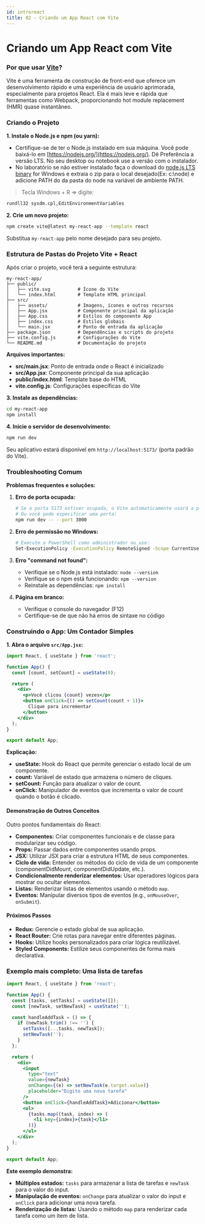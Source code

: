 ```yaml
---
id: introreact
title: 02 - Criando um App React com Vite
---
```


# **Criando um App React com Vite**


### **Por que usar [Vite](https://vite.dev/)?**

Vite é uma ferramenta de construção de front-end que oferece um desenvolvimento rápido e uma experiência de usuário aprimorada, especialmente para projetos React. Ela é mais leve e rápida que ferramentas como Webpack, proporcionando hot module replacement (HMR) quase instantâneo.

### **Criando o Projeto**

**1. Instale o Node.js e npm (ou yarn):**

* Certifique-se de ter o Node.js instalado em sua máquina. Você pode baixá-lo em [https://nodejs.org/](https://nodejs.org/). Dê Preferência a versão LTS. No seu desktop ou notebook use a versão com o instalador.
* No laboratório se não estiver instalado faça o download do [node.js LTS binary](https://nodejs.org/dist/v22.15.0/node-v22.15.0-win-x64.zip) for Windows e extraia o zip para o local desejado(Ex: c:\node) e adicione PATH do da pasta do node na variável de ambiente PATH.

> Tecla Windows + R => digite:

```bash
rundll32 sysdm.cpl,EditEnvironmentVariables
```

**2. Crie um novo projeto:**

```bash
npm create vite@latest my-react-app --template react
```

Substitua `my-react-app` pelo nome desejado para seu projeto.

### **Estrutura de Pastas do Projeto Vite + React**

Após criar o projeto, você terá a seguinte estrutura:

```
my-react-app/
├── public/
│   ├── vite.svg          # Ícone do Vite
│   └── index.html        # Template HTML principal
├── src/
│   ├── assets/           # Imagens, ícones e outros recursos
│   ├── App.jsx           # Componente principal da aplicação
│   ├── App.css           # Estilos do componente App
│   ├── index.css         # Estilos globais
│   └── main.jsx          # Ponto de entrada da aplicação
├── package.json          # Dependências e scripts do projeto
├── vite.config.js        # Configurações do Vite
└── README.md             # Documentação do projeto
```

**Arquivos importantes:**
- **src/main.jsx**: Ponto de entrada onde o React é inicializado
- **src/App.jsx**: Componente principal da sua aplicação
- **public/index.html**: Template base do HTML
- **vite.config.js**: Configurações específicas do Vite

**3. Instale as dependências:**

```bash
cd my-react-app
npm install
```

**4. Inicie o servidor de desenvolvimento:**

```bash
npm run dev
```

Seu aplicativo estará disponível em `http://localhost:5173/` (porta padrão do Vite).

### **Troubleshooting Comum**

**Problemas frequentes e soluções:**

1. **Erro de porta ocupada:**
   ```bash
   # Se a porta 5173 estiver ocupada, o Vite automaticamente usará a próxima disponível
   # Ou você pode especificar uma porta:
   npm run dev -- --port 3000
   ```

2. **Erro de permissão no Windows:**
   ```bash
   # Execute o PowerShell como administrador ou use:
   Set-ExecutionPolicy -ExecutionPolicy RemoteSigned -Scope CurrentUser
   ```

3. **Erro "command not found":**
   - Verifique se o Node.js está instalado: `node --version`
   - Verifique se o npm está funcionando: `npm --version`
   - Reinstale as dependências: `npm install`

4. **Página em branco:**
   - Verifique o console do navegador (F12)
   - Certifique-se de que não há erros de sintaxe no código

### Construindo o App: Um Contador Simples

**1. Abra o arquivo `src/App.jsx`:**

```jsx
import React, { useState } from 'react';

function App() {
  const [count, setCount] = useState(0);

  return (
    <div>
      <p>Você clicou {count} vezes</p>
      <button onClick={() => setCount(count + 1)}>
        Clique para incrementar
      </button>
    </div>
  );
}

export default App;
```

**Explicação:**

* **useState:** Hook do React que permite gerenciar o estado local de um componente.
* **count:** Variável de estado que armazena o número de cliques.
* **setCount:** Função para atualizar o valor de count.
* **onClick:** Manipulador de eventos que incrementa o valor de count quando o botão é clicado.

#### Demonstração de Outros Conceitos

Outro pontos fundamentais do React:

* **Componentes:** Criar componentes funcionais e de classe para modularizar seu código.
* **Props:** Passar dados entre componentes usando props.
* **JSX:** Utilizar JSX para criar a estrutura HTML de seus componentes.
* **Ciclo de vida:** Entender os métodos do ciclo de vida de um componente (componentDidMount, componentDidUpdate, etc.).
* **Condicionalmente renderizar elementos:** Usar operadores lógicos para mostrar ou ocultar elementos.
* **Listas:** Renderizar listas de elementos usando o método `map`.
* **Eventos:** Manipular diversos tipos de eventos (e.g., `onMouseOver`, `onSubmit`).

#### Próximos Passos

* **Redux:** Gerencie o estado global de sua aplicação.
* **React Router:** Crie rotas para navegar entre diferentes páginas.
* **Hooks:** Utilize hooks personalizados para criar lógica reutilizável.
* **Styled Components:** Estilize seus componentes de forma mais declarativa.

### **Exemplo mais completo: Uma lista de tarefas**

```jsx
import React, { useState } from 'react';

function App() {
  const [tasks, setTasks] = useState([]);
  const [newTask, setNewTask] = useState('');

  const handleAddTask = () => {
    if (newTask.trim() !== '') {
      setTasks([...tasks, newTask]);
      setNewTask('');
    }
  };

  return (
    <div>
      <input 
        type="text" 
        value={newTask} 
        onChange={(e) => setNewTask(e.target.value)} 
        placeholder="Digite uma nova tarefa"
      />
      <button onClick={handleAddTask}>Adicionar</button>
      <ul>
        {tasks.map((task, index) => (
          <li key={index}>{task}</li>
        ))}
      </ul>
    </div>
  );
}

export default App;
```

**Este exemplo demonstra:**

* **Múltiplos estados:** `tasks` para armazenar a lista de tarefas e `newTask` para o valor do input.
* **Manipulação de eventos:** `onChange` para atualizar o valor do input e `onClick` para adicionar uma nova tarefa.
* **Renderização de listas:** Usando o método `map` para renderizar cada tarefa como um item de lista.
